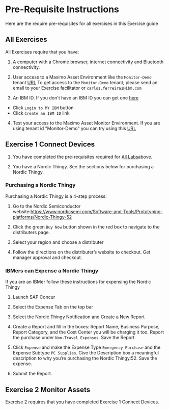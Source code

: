 # Pre-Requisite Instructions

Here are the require pre-requisites for all exercises in this Exercise guide

## All Exercises

All Exercises require that you have:

1.  A computer with a Chrome browser, internet connectivity and Bluetooth connectivity.

2.  User access to a Maximo Asset Environment like the `Monitor-Demo` tenant [URL](https://dashboard-beta.connectedproducts.internetofthings.ibmcloud.com/preauth?tenantid=Monitor-Demo&isAPM=true)  To get access to the `Monitor-Demo` tenant, please send an email to your Exercise facilitator or `carlos.ferreira1@ibm.com`

3.  An IBM ID.  If you don't have an IBM ID you can get one [here](https://www.ibm.com/account/reg/signup?)

  * Click `Login to MY IBM` button
  * Click `Create an IBM ID` link

4.  Test your access to the Maximo Asset Monitor Environment.  If you are using tenant id  "Monitor-Demo"  you can try using this [URL](https://dashboard-beta.connectedproducts.internetofthings.ibmcloud.com/preauth?tenantid=Monitor-Demo&isAPM=true)

## Exercise 1 Connect Devices

1.  You have completed the pre-requisites required for [All Labs](../facilitator_instructions)above.

2.  You have a Nordic Thingy.  See the sections below for purchasing a Nordic Thingy.  

### Purchasing a Nordic Thingy
Purchasing a Nordic Thingy is a 4-step process:

1.	Go to the Nordic Semiconductor website:https://www.nordicsemi.com/Software-and-Tools/Prototyping-platforms/Nordic-Thingy-52

2.	Click the green `Buy Now` button shown in the red box to navigate to the distributers page.

3.	Select your region and choose a distributer

4.	Follow the directions on the distributer’s website to checkout. Get manager approval and checkout.

### IBMers can Expense a Nordic Thingy
If you are an IBMer follow these instructions for expensing the Nordic Thingy

1.	Launch SAP Concur

2.	Select the Expense Tab on the top bar

3.	Select the Nordic Thingy Notification and Create a New Report

4.	Create a Report and fill in the boxes: Report Name, Business Purpose, Report Category, and the Cost Center you will be charging it too. Report the purchase under `Non-Travel Expenses`. Save the Report.

5.	Click `Expense` and make the Expense Type `Emergency Purchase` and the Expense Subtype `PC Supplies`. Give the Description box a meaningful description to why you’re purchasing the Nordic Thingy:52. Save the expense.

6.	Submit the Report.

## Exercise 2 Monitor Assets

Exercise 2 requires that you have completed Exercise 1 Connect Devices.





